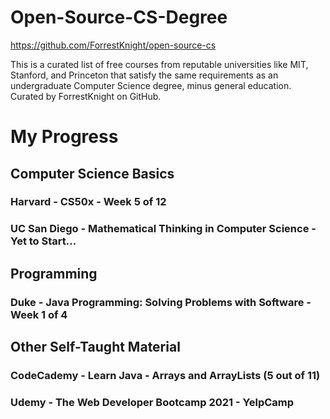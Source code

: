 # Open-Source-CS-Degree
https://github.com/ForrestKnight/open-source-cs

This is a curated list of free courses from reputable universities like MIT, Stanford, and Princeton that satisfy the same requirements as an undergraduate Computer Science degree, minus general education. Curated by ForrestKnight on GitHub.


# My Progress


## Computer Science Basics

### Harvard - CS50x - Week 5 of 12

### UC San Diego - Mathematical Thinking in Computer Science - Yet to Start...



## Programming

### Duke - Java Programming: Solving Problems with Software - Week 1 of 4



## Other Self-Taught Material
### CodeCademy - Learn Java - Arrays and ArrayLists (5 out of 11)
### Udemy - The Web Developer Bootcamp 2021 - YelpCamp
